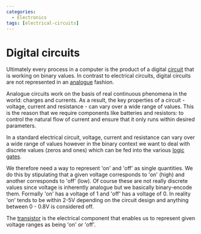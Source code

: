 ```yaml
---
categories:
  - Electronics
tags: [electrical-circuits]
---
```


# Digital circuits

Ultimately every process in a computer is the product of a digital [circuit](/Electronics_and_Hardware/Analogue_circuits/Circuits.md) that is working on binary values. In contrast to electrical circuits, digital circuits are not represented in an [analogue](/Electronics_and_Hardware/Analogue_and_digital.md) fashion.

Analogue circuits work on the basis of real continuous phenomena in the world: charges and currents. As a result, the key properties of a circuit - voltage, current and resistance - can vary over a wide range of values. This is the reason that we require components like batteries and resistors: to control the natural flow of current and ensure that it only runs within desired parameters.

In a standard electrical circuit, voltage, current and resistance can vary over a wide range of values however in the binary context we want to deal with discrete values (zeros and ones) which can be fed into the various [logic gates](/Electronics_and_Hardware/Digital_circuits/Logic_gates.md).

We therefore need a way to represent 'on' and 'off' as single quantities. We do this by stipulating that a given voltage corresponds to 'on' (high) and another corresponds to 'off' (low). Of course these are not really discrete values since voltage is inherently analogue but we basically binary-encode them. Formally 'on' has a voltage of 1 and 'off' has a voltage of 0. In reality 'on' tends to be within 2-5V depending on the circuit design and anything between 0 - 0.8V is considered off.

The [transistor](/Electronics_and_Hardware/Digital_circuits/Transistors.md) is the electrical component that enables us to represent given voltage ranges as being 'on' or 'off'.
